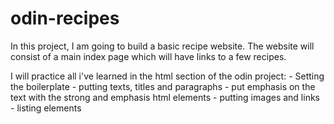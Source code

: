 # odin-recipes

In this project, I am going to build a basic recipe website.
The website will consist of a main index page which will have links to a few recipes.

I will practice all i've learned in the html section of the odin project:
    - Setting the boilerplate
    - putting texts, titles and paragraphs
    - put emphasis on the text with the strong and emphasis html elements
    - putting images and links
    - listing elements

 
